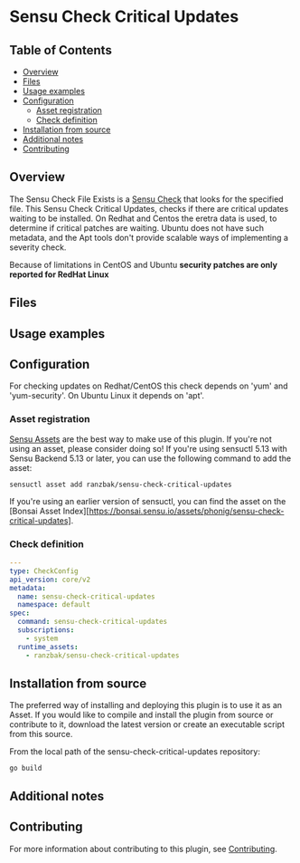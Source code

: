 # Sensu Check Critical Updates

## Table of Contents

- [Overview](#overview)
- [Files](#files)
- [Usage examples](#usage-examples)
- [Configuration](#configuration)
  - [Asset registration](#asset-registration)
  - [Check definition](#check-definition)
- [Installation from source](#installation-from-source)
- [Additional notes](#additional-notes)
- [Contributing](#contributing)

## Overview

The Sensu Check File Exists is a [Sensu Check][6] that looks for the specified file.
This Sensu Check Critical Updates, checks if there are critical updates waiting to be installed.
On Redhat and Centos the eretra data is used, to determine if critical patches are waiting.
Ubuntu does not have such metadata, and the Apt tools don't provide scalable ways of implementing a severity check.

Because of limitations in CentOS and Ubuntu **security patches are only reported for RedHat Linux**

## Files

## Usage examples

## Configuration

For checking updates on Redhat/CentOS this check depends on 'yum' and 'yum-security'.
On Ubuntu Linux it depends on 'apt'.

### Asset registration

[Sensu Assets][10] are the best way to make use of this plugin. If you're not using an asset, please
consider doing so! If you're using sensuctl 5.13 with Sensu Backend 5.13 or later, you can use the
following command to add the asset:

```
sensuctl asset add ranzbak/sensu-check-critical-updates
```

If you're using an earlier version of sensuctl, you can find the asset on the [Bonsai Asset Index][https://bonsai.sensu.io/assets/phonig/sensu-check-critical-updates].

### Check definition

```yml
---
type: CheckConfig
api_version: core/v2
metadata:
  name: sensu-check-critical-updates
  namespace: default
spec:
  command: sensu-check-critical-updates
  subscriptions:
    - system
  runtime_assets:
    - ranzbak/sensu-check-critical-updates
```

## Installation from source

The preferred way of installing and deploying this plugin is to use it as an Asset. If you would
like to compile and install the plugin from source or contribute to it, download the latest version
or create an executable script from this source.

From the local path of the sensu-check-critical-updates repository:

```
go build
```

## Additional notes

## Contributing

For more information about contributing to this plugin, see [Contributing][1].

[1]: https://github.com/sensu/sensu-go/blob/master/CONTRIBUTING.md
[2]: https://github.com/sensu-community/sensu-plugin-sdk
[3]: https://github.com/sensu-plugins/community/blob/master/PLUGIN_STYLEGUIDE.md
[4]: https://github.com/sensu-community/check-plugin-template/blob/master/.github/workflows/release.yml
[5]: https://github.com/sensu-community/check-plugin-template/actions
[6]: https://docs.sensu.io/sensu-go/latest/reference/checks/
[7]: https://github.com/sensu-community/check-plugin-template/blob/master/main.go
[8]: https://bonsai.sensu.io/
[9]: https://github.com/sensu-community/sensu-plugin-tool
[10]: https://docs.sensu.io/sensu-go/latest/reference/assets/
